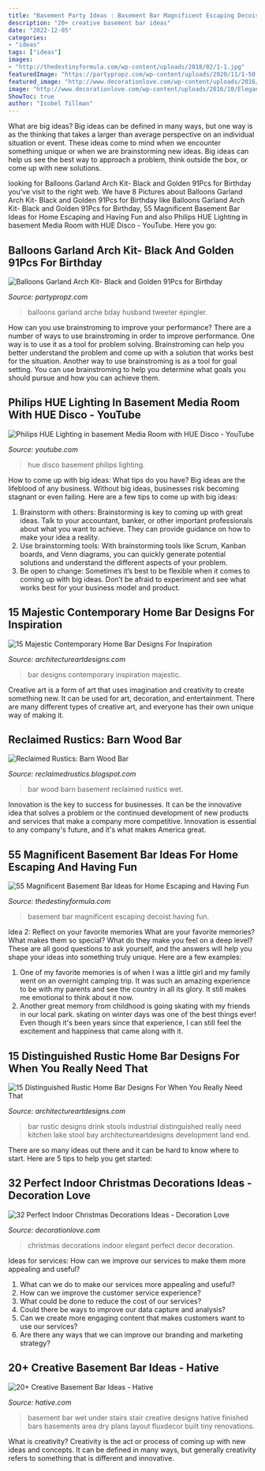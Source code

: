 ```yaml
---
title: "Basement Party Ideas : Basement Bar Magnificent Escaping Decoist Having Fun"
description: "20+ creative basement bar ideas"
date: "2022-12-05"
categories:
- "ideas"
tags: ["ideas"]
images:
- "http://thedestinyformula.com/wp-content/uploads/2018/02/1-1.jpg"
featuredImage: "https://partypropz.com/wp-content/uploads/2020/11/1-50-1536x1496.jpg"
featured_image: "http://www.decorationlove.com/wp-content/uploads/2016/10/Elegant-Christmas-Home-Decor.jpg"
image: "http://www.decorationlove.com/wp-content/uploads/2016/10/Elegant-Christmas-Home-Decor.jpg"
ShowToc: true
author: "Isobel Tillman"
---
```



What are big ideas?
Big ideas can be defined in many ways, but one way is as the thinking that takes a larger than average perspective on an individual situation or event. These ideas come to mind when we encounter something unique or when we are brainstorming new ideas. Big ideas can help us see the best way to approach a problem, think outside the box, or come up with new solutions.

	

		
looking for Balloons Garland Arch Kit- Black and Golden 91Pcs for Birthday you've visit to the right web. We have 8 Pictures about Balloons Garland Arch Kit- Black and Golden 91Pcs for Birthday like Balloons Garland Arch Kit- Black and Golden 91Pcs for Birthday, 55 Magnificent Basement Bar Ideas for Home Escaping and Having Fun and also Philips HUE Lighting in basement Media Room with HUE Disco - YouTube. Here you go:
		
    
## Balloons Garland Arch Kit- Black And Golden 91Pcs For Birthday

<img loading=lazy src="https://partypropz.com/wp-content/uploads/2020/11/1-50-1536x1496.jpg" onerror="this.onerror=null;this.src='https://tse4.mm.bing.net/th?id=OIP.RrZ9W4s0G4e82qfSWxzNCQHaHN&amp;pid=15.1';" alt="Balloons Garland Arch Kit- Black and Golden 91Pcs for Birthday">

_Source: partypropz.com_

>balloons garland arche bday husband tweeter épingler. 

	

How can you use brainstroming to improve your performance?
There are a number of ways to use brainstroming in order to improve performance. One way is to use it as a tool for problem solving. Brainstroming can help you better understand the problem and come up with a solution that works best for the situation. Another way to use brainstroming is as a tool for goal setting. You can use brainstroming to help you determine what goals you should pursue and how you can achieve them.

    
## Philips HUE Lighting In Basement Media Room With HUE Disco - YouTube

<img loading=lazy src="https://i.ytimg.com/vi/VIS9G6COz34/maxresdefault.jpg" onerror="this.onerror=null;this.src='https://tse3.mm.bing.net/th?id=OIP.pWJvJ-qKdGCe7sVDMa8m7AHaEK&amp;pid=15.1';" alt="Philips HUE Lighting in basement Media Room with HUE Disco - YouTube">

_Source: youtube.com_

>hue disco basement philips lighting. 

	

How to come up with big ideas: What tips do you have?
Big ideas are the lifeblood of any business. Without big ideas, businesses risk becoming stagnant or even failing. Here are a few tips to come up with big ideas: 
1. Brainstorm with others: Brainstorming is key to coming up with great ideas. Talk to your accountant, banker, or other important professionals about what you want to achieve. They can provide guidance on how to make your idea a reality. 
2. Use brainstorming tools: With brainstorming tools like Scrum, Kanban boards, and Venn diagrams, you can quickly generate potential solutions and understand the different aspects of your problem. 
3. Be open to change: Sometimes it’s best to be flexible when it comes to coming up with big ideas. Don’t be afraid to experiment and see what works best for your business model and product.

    
## 15 Majestic Contemporary Home Bar Designs For Inspiration

<img loading=lazy src="https://www.architectureartdesigns.com/wp-content/uploads/2014/11/15-Majestic-Contemporary-Home-Bar-Designs-For-Inspiration-15-630x673.jpg" onerror="this.onerror=null;this.src='https://tse2.mm.bing.net/th?id=OIP.A7TwxwF24RGaZWL19KBcFQHaH6&amp;pid=15.1';" alt="15 Majestic Contemporary Home Bar Designs For Inspiration">

_Source: architectureartdesigns.com_

>bar designs contemporary inspiration majestic. 

	

Creative art is a form of art that uses imagination and creativity to create something new. It can be used for art, decoration, and entertainment. There are many different types of creative art, and everyone has their own unique way of making it.

    
## Reclaimed Rustics: Barn Wood Bar

<img loading=lazy src="http://3.bp.blogspot.com/-mVLOJjgcE9c/TxGPXKPzXJI/AAAAAAAAASs/k3p1wLivobo/s1600/IMGP0388.JPG" onerror="this.onerror=null;this.src='https://tse2.mm.bing.net/th?id=OIP.6fh0LfSaLZYls6b0kH-8rQHaE8&amp;pid=15.1';" alt="Reclaimed Rustics: Barn Wood Bar">

_Source: reclaimedrustics.blogspot.com_

>bar wood barn basement reclaimed rustics wet. 

	

Innovation is the key to success for businesses. It can be the innovative idea that solves a problem or the continued development of new products and services that make a company more competitive. Innovation is essential to any company's future, and it's what makes America great.

    
## 55 Magnificent Basement Bar Ideas For Home Escaping And Having Fun

<img loading=lazy src="http://thedestinyformula.com/wp-content/uploads/2018/02/1-1.jpg" onerror="this.onerror=null;this.src='https://tse1.mm.bing.net/th?id=OIP.2BsqSIBwOKd0tgCG1l6sEwHaE8&amp;pid=15.1';" alt="55 Magnificent Basement Bar Ideas for Home Escaping and Having Fun">

_Source: thedestinyformula.com_

>basement bar magnificent escaping decoist having fun. 

	

Idea 2: Reflect on your favorite memories
What are your favorite memories? What makes them so special? What do they make you feel on a deep level? These are all good questions to ask yourself, and the answers will help you shape your ideas into something truly unique. Here are a few examples: 
1. One of my favorite memories is of when I was a little girl and my family went on an overnight camping trip. It was such an amazing experience to be with my parents and see the country in all its glory. It still makes me emotional to think about it now. 
2. Another great memory from childhood is going skating with my friends in our local park. skating on winter days was one of the best things ever! Even though it's been years since that experience, I can still feel the excitement and happiness that came along with it. 

    
## 15 Distinguished Rustic Home Bar Designs For When You Really Need That

<img loading=lazy src="https://www.architectureartdesigns.com/wp-content/uploads/2016/09/15-Distinguished-Rustic-Home-Bar-Designs-For-When-You-Really-Need-That-Drink-12.jpg" onerror="this.onerror=null;this.src='https://tse1.mm.bing.net/th?id=OIP.pF44d0pqdhakcBoJ7iMDfgHaGB&amp;pid=15.1';" alt="15 Distinguished Rustic Home Bar Designs For When You Really Need That">

_Source: architectureartdesigns.com_

>bar rustic designs drink stools industrial distinguished really need kitchen lake stool bay architectureartdesigns development land end. 

	

There are so many ideas out there and it can be hard to know where to start. Here are 5 tips to help you get started: 

    
## 32 Perfect Indoor Christmas Decorations Ideas - Decoration Love

<img loading=lazy src="http://www.decorationlove.com/wp-content/uploads/2016/10/Elegant-Christmas-Home-Decor.jpg" onerror="this.onerror=null;this.src='https://tse2.mm.bing.net/th?id=OIP.s5FIvmrMVBGea8-ZOZZoFAHaLH&amp;pid=15.1';" alt="32 Perfect Indoor Christmas Decorations Ideas - Decoration Love">

_Source: decorationlove.com_

>christmas decorations indoor elegant perfect decor decoration. 

	

Ideas for services: How can we improve our services to make them more appealing and useful?
1. What can we do to make our services more appealing and useful? 
2. How can we improve the customer service experience? 
3. What could be done to reduce the cost of our services? 
4. Could there be ways to improve our data capture and analysis? 
5. Can we create more engaging content that makes customers want to use our services? 
6. Are there any ways that we can improve our branding and marketing strategy?

    
## 20+ Creative Basement Bar Ideas - Hative

<img loading=lazy src="https://hative.com/wp-content/uploads/2014/05/basement-bar-ideas/2-small-under-stair-wet-bar.jpg" onerror="this.onerror=null;this.src='https://tse2.mm.bing.net/th?id=OIP.ZcuxemJXztmIPJZ1R7nFdQHaFj&amp;pid=15.1';" alt="20+ Creative Basement Bar Ideas - Hative">

_Source: hative.com_

>basement bar wet under stairs stair creative designs hative finished bars basements area dry plans layout fluxdecor built tiny renovations. 

	

What is creativity?
Creativity is the act or process of coming up with new ideas and concepts. It can be defined in many ways, but generally creativity refers to something that is different and innovative.

